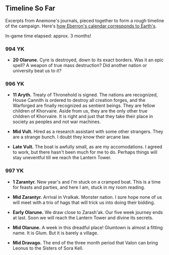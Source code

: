 ## Timeline So Far

Excerpts from Anemone's journals, pieced together to form a rough timeline of the campaign. Here's [how Eberron's calendar corresponds to Earth's](https://sagas-of-eberron.obsidianportal.com/wikis/eberron-calendar).

In-game time elapsed: approx. 3 months!

### 994 YK

- **20 Olarune.** Cyre is destroyed, down to its exact borders. Was it an epic spell? A weapon of true mass destruction? Did another nation or university beat us to _it?_

### 996 YK
- **11 Aryth.** Treaty of Thronehold is signed. The nations are recognized, House Cannith is ordered to destroy all creation forges, and the Warforged are finally recognized as sentient beings. They are fellow children of Khorvaire. Aside from us, they are the only other true children of Khorvaire. It is right and just that they take their place in society as peoples and not war machines.

- **Mid Vult.** Hired as a research assistant with some other strangers. They are a strange bunch. I doubt they know their arcane law.
- **Late Vult.** The boat is awfully small, as are my accomodations. I agreed to work, but there hasn't been much for me to do. Perhaps things will stay uneventful till we reach the Lantern Tower.

### 997 YK

- **1 Zarantyr.** New year's and I'm stuck on a cramped boat. This is a time for feasts and parties, and here I am, stuck in my room reading.
- **Mid Zarantyr.** Arrival in Vralkak. Monster nation. I sure hope none of us will meet with a trio of hags that will trick us into doing their bidding.

- **Early Olarune.** We draw close to Zarash'ak. Our five week journey ends at last. Soon we will reach the Lantern Tower and divine its secrets.
- **Mid Olarune.** A week in this dreadful place! Glumtown is almost a fitting name. It is Glum. But it is barely a village.

- **Mid Dravago.** The end of the three month period that Valon can bring Leonus to the Sisters of Sora Kell.
